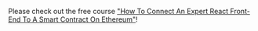 Please check out the free course ["How To Connect An Expert React Front-End To A Smart Contract On Ethereum"](https://members.fullstackdapps.com/how-to-connect-ui-to-smart-contract)!
